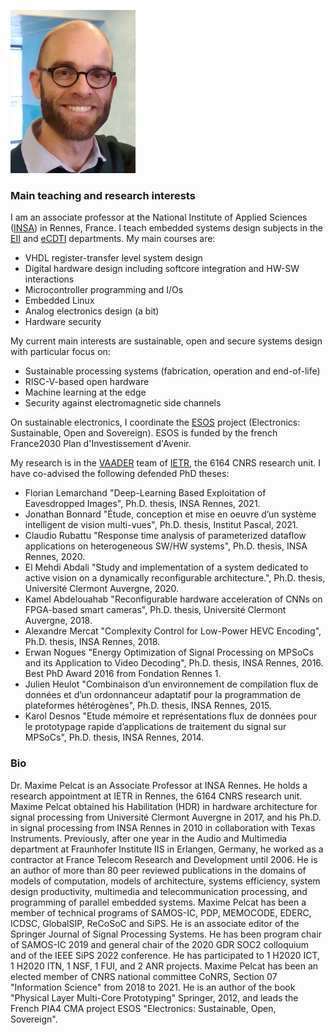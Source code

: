 ![photo](img/mpelcat_profil.png)

### Main teaching and research interests

I am an associate professor at the National Institute of Applied Sciences ([INSA](https://www.insa-rennes.fr/)) in Rennes, France. I teach embedded systems design subjects in the [EII](https://www.insa-rennes.fr/eii.html) and [eCDTI](https://www.insa-rennes.fr/cdti.html) departments. My main courses are:
- VHDL register-transfer level system design
- Digital hardware design including softcore integration and HW-SW interactions
- Microcontroller programming and I/Os
- Embedded Linux
- Analog electronics design (a bit)
- Hardware security

My current main interests are sustainable, open and secure systems design with particular focus on:
- Sustainable processing systems (fabrication, operation and end-of-life)
- RISC-V-based open hardware
- Machine learning at the edge
- Security against electromagnetic side channels

On sustainable electronics, I coordinate the [ESOS](https://esos.insa-rennes.fr/) project (Electronics: Sustainable, Open and Sovereign). ESOS is funded by the french France2030 Plan d'Investissement d'Avenir.

My research is in the [VAADER](https://www.youtube.com/channel/UCXlqd2OoxNRVsaI-90riYug/videos) team of [IETR](https://www.ietr.fr/), the 6164 CNRS research unit. I have co-advised the following defended PhD theses:

- Florian Lemarchand "Deep-Learning Based Exploitation of Eavesdropped Images", Ph.D. thesis, INSA Rennes, 2021.  
- Jonathan Bonnard "Étude, conception et mise en oeuvre d’un système intelligent de vision multi-vues", Ph.D. thesis, Institut Pascal, 2021.  
- Claudio Rubattu "Response time analysis of parameterized dataflow applications on heterogeneous SW/HW systems", Ph.D. thesis, INSA Rennes, 2020.  
- El Mehdi Abdali "Study and implementation of a system dedicated to active vision on a dynamically reconfigurable architecture.", Ph.D. thesis, Université Clermont Auvergne, 2020.  
- Kamel Abdelouahab "Reconfigurable hardware acceleration of CNNs on FPGA-based smart cameras", Ph.D. thesis, Université Clermont Auvergne, 2018.  
- Alexandre Mercat "Complexity Control for Low-Power HEVC Encoding", Ph.D. thesis, INSA Rennes, 2018.  
- Erwan Nogues "Energy Optimization of Signal Processing on MPSoCs and its Application to Video Decoding", Ph.D. thesis, INSA Rennes, 2016. Best PhD Award 2016 from Fondation Rennes 1.  
- Julien Heulot "Combinaison d’un environnement de compilation flux de données et d’un ordonnanceur adaptatif pour la programmation de plateformes hétérogènes", Ph.D. thesis, INSA Rennes, 2015.  
- Karol Desnos "Etude mémoire et représentations flux de données pour le prototypage rapide d’applications de traitement du signal sur MPSoCs", Ph.D. thesis, INSA Rennes, 2014.  

### Bio

Dr. Maxime Pelcat is an Associate Professor at INSA Rennes. He holds a research appointment at IETR in Rennes, the 6164 CNRS research unit. Maxime Pelcat obtained his Habilitation (HDR) in hardware architecture for signal processing from Université Clermont Auvergne in 2017, and his Ph.D. in signal processing from INSA Rennes in 2010 in collaboration with Texas Instruments. Previously, after one year in the Audio and Multimedia department at Fraunhofer Institute IIS in Erlangen, Germany, he worked as a contractor at France Telecom Research and Development until 2006. He is an author of more than 80 peer reviewed publications in the domains of models of computation, models of architecture, systems efficiency, system design productivity, multimedia and telecommunication processing, and programming of parallel embedded systems. Maxime Pelcat has been a member of technical programs of SAMOS-IC, PDP, MEMOCODE, EDERC, ICDSC, GlobalSIP, ReCoSoC and SiPS. He is an associate editor of the Springer Journal of Signal Processing Systems. He has been program chair of SAMOS-IC 2019 and general chair of the 2020 GDR SOC2 colloquium and of the IEEE SiPS 2022 conference. He has participated to 1 H2020 ICT, 1 H2020 ITN, 1 NSF, 1 FUI, and 2 ANR projects. Maxime Pelcat has been an elected member of CNRS national committee CoNRS, Section 07 "Information Science" from 2018 to 2021. He is an author of the book "Physical Layer Multi-Core Prototyping" Springer, 2012, and leads the French PIA4 CMA project ESOS "Electronics: Sustainable, Open, Sovereign".
